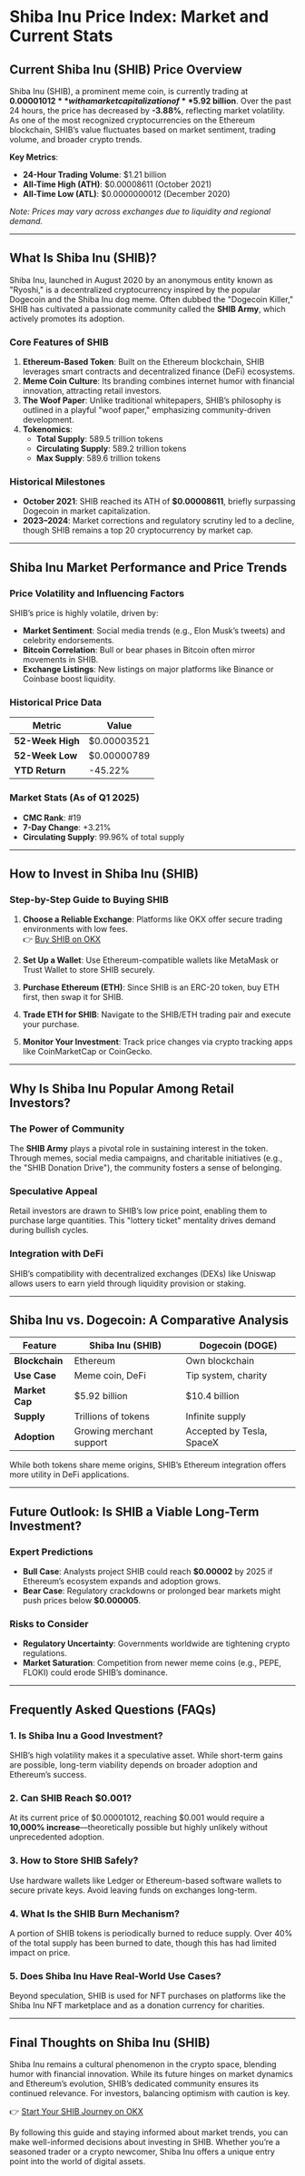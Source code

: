 # Shiba Inu Price Index: Market and Current Stats  

## Current Shiba Inu (SHIB) Price Overview  

Shiba Inu (SHIB), a prominent meme coin, is currently trading at **$0.00001012** with a market capitalization of **$5.92 billion**. Over the past 24 hours, the price has decreased by **-3.88%**, reflecting market volatility. As one of the most recognized cryptocurrencies on the Ethereum blockchain, SHIB’s value fluctuates based on market sentiment, trading volume, and broader crypto trends.  

**Key Metrics**:  
- **24-Hour Trading Volume**: $1.21 billion  
- **All-Time High (ATH)**: $0.00008611 (October 2021)  
- **All-Time Low (ATL)**: $0.0000000012 (December 2020)  

*Note: Prices may vary across exchanges due to liquidity and regional demand.*  

---

## What Is Shiba Inu (SHIB)?  

Shiba Inu, launched in August 2020 by an anonymous entity known as "Ryoshi," is a decentralized cryptocurrency inspired by the popular Dogecoin and the Shiba Inu dog meme. Often dubbed the "Dogecoin Killer," SHIB has cultivated a passionate community called the **SHIB Army**, which actively promotes its adoption.  

### Core Features of SHIB  
1. **Ethereum-Based Token**: Built on the Ethereum blockchain, SHIB leverages smart contracts and decentralized finance (DeFi) ecosystems.  
2. **Meme Coin Culture**: Its branding combines internet humor with financial innovation, attracting retail investors.  
3. **The Woof Paper**: Unlike traditional whitepapers, SHIB’s philosophy is outlined in a playful "woof paper," emphasizing community-driven development.  
4. **Tokenomics**:  
   - **Total Supply**: 589.5 trillion tokens  
   - **Circulating Supply**: 589.2 trillion tokens  
   - **Max Supply**: 589.6 trillion tokens  

### Historical Milestones  
- **October 2021**: SHIB reached its ATH of **$0.00008611**, briefly surpassing Dogecoin in market capitalization.  
- **2023–2024**: Market corrections and regulatory scrutiny led to a decline, though SHIB remains a top 20 cryptocurrency by market cap.  

---

## Shiba Inu Market Performance and Price Trends  

### Price Volatility and Influencing Factors  
SHIB’s price is highly volatile, driven by:  
- **Market Sentiment**: Social media trends (e.g., Elon Musk’s tweets) and celebrity endorsements.  
- **Bitcoin Correlation**: Bull or bear phases in Bitcoin often mirror movements in SHIB.  
- **Exchange Listings**: New listings on major platforms like Binance or Coinbase boost liquidity.  

### Historical Price Data  
| Metric                | Value                     |  
|-----------------------|---------------------------|  
| **52-Week High**      | $0.00003521               |  
| **52-Week Low**       | $0.00000789               |  
| **YTD Return**        | -45.22%                   |  

### Market Stats (As of Q1 2025)  
- **CMC Rank**: #19  
- **7-Day Change**: +3.21%  
- **Circulating Supply**: 99.96% of total supply  

---

## How to Invest in Shiba Inu (SHIB)  

### Step-by-Step Guide to Buying SHIB  

1. **Choose a Reliable Exchange**: Platforms like OKX offer secure trading environments with low fees.  
   👉 [Buy SHIB on OKX](https://bit.ly/okx-bonus)  

2. **Set Up a Wallet**: Use Ethereum-compatible wallets like MetaMask or Trust Wallet to store SHIB securely.  

3. **Purchase Ethereum (ETH)**: Since SHIB is an ERC-20 token, buy ETH first, then swap it for SHIB.  

4. **Trade ETH for SHIB**: Navigate to the SHIB/ETH trading pair and execute your purchase.  

5. **Monitor Your Investment**: Track price changes via crypto tracking apps like CoinMarketCap or CoinGecko.  

---

## Why Is Shiba Inu Popular Among Retail Investors?  

### The Power of Community  
The **SHIB Army** plays a pivotal role in sustaining interest in the token. Through memes, social media campaigns, and charitable initiatives (e.g., the "SHIB Donation Drive"), the community fosters a sense of belonging.  

### Speculative Appeal  
Retail investors are drawn to SHIB’s low price point, enabling them to purchase large quantities. This "lottery ticket" mentality drives demand during bullish cycles.  

### Integration with DeFi  
SHIB’s compatibility with decentralized exchanges (DEXs) like Uniswap allows users to earn yield through liquidity provision or staking.  

---

## Shiba Inu vs. Dogecoin: A Comparative Analysis  

| Feature               | **Shiba Inu (SHIB)**      | **Dogecoin (DOGE)**       |  
|-----------------------|---------------------------|---------------------------|  
| **Blockchain**        | Ethereum                  | Own blockchain            |  
| **Use Case**          | Meme coin, DeFi           | Tip system, charity       |  
| **Market Cap**        | $5.92 billion             | $10.4 billion             |  
| **Supply**            | Trillions of tokens       | Infinite supply           |  
| **Adoption**          | Growing merchant support  | Accepted by Tesla, SpaceX |  

While both tokens share meme origins, SHIB’s Ethereum integration offers more utility in DeFi applications.  

---

## Future Outlook: Is SHIB a Viable Long-Term Investment?  

### Expert Predictions  
- **Bull Case**: Analysts project SHIB could reach **$0.00002** by 2025 if Ethereum’s ecosystem expands and adoption grows.  
- **Bear Case**: Regulatory crackdowns or prolonged bear markets might push prices below **$0.000005**.  

### Risks to Consider  
- **Regulatory Uncertainty**: Governments worldwide are tightening crypto regulations.  
- **Market Saturation**: Competition from newer meme coins (e.g., PEPE, FLOKI) could erode SHIB’s dominance.  

---

## Frequently Asked Questions (FAQs)  

### 1. **Is Shiba Inu a Good Investment?**  
SHIB’s high volatility makes it a speculative asset. While short-term gains are possible, long-term viability depends on broader adoption and Ethereum’s success.  

### 2. **Can SHIB Reach $0.001?**  
At its current price of $0.00001012, reaching $0.001 would require a **10,000% increase**—theoretically possible but highly unlikely without unprecedented adoption.  

### 3. **How to Store SHIB Safely?**  
Use hardware wallets like Ledger or Ethereum-based software wallets to secure private keys. Avoid leaving funds on exchanges long-term.  

### 4. **What Is the SHIB Burn Mechanism?**  
A portion of SHIB tokens is periodically burned to reduce supply. Over 40% of the total supply has been burned to date, though this has had limited impact on price.  

### 5. **Does Shiba Inu Have Real-World Use Cases?**  
Beyond speculation, SHIB is used for NFT purchases on platforms like the Shiba Inu NFT marketplace and as a donation currency for charities.  

---

## Final Thoughts on Shiba Inu (SHIB)  

Shiba Inu remains a cultural phenomenon in the crypto space, blending humor with financial innovation. While its future hinges on market dynamics and Ethereum’s evolution, SHIB’s dedicated community ensures its continued relevance. For investors, balancing optimism with caution is key.  

👉 [Start Your SHIB Journey on OKX](https://bit.ly/okx-bonus)  

By following this guide and staying informed about market trends, you can make well-informed decisions about investing in SHIB. Whether you’re a seasoned trader or a crypto newcomer, Shiba Inu offers a unique entry point into the world of digital assets.